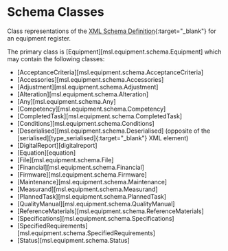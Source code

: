 # Schema Classes

Class representations of the [XML Schema Definition](https://mslnz.github.io/equipment-register-schema/latest/){:target="_blank"} for an equipment register.

The primary class is [Equipment][msl.equipment.schema.Equipment] which may contain the following classes:

* [AcceptanceCriteria][msl.equipment.schema.AcceptanceCriteria]
* [Accessories][msl.equipment.schema.Accessories]
* [Adjustment][msl.equipment.schema.Adjustment]
* [Alteration][msl.equipment.schema.Alteration]
* [Any][msl.equipment.schema.Any]
* [Competency][msl.equipment.schema.Competency]
* [CompletedTask][msl.equipment.schema.CompletedTask]
* [Conditions][msl.equipment.schema.Conditions]
* [Deserialised][msl.equipment.schema.Deserialised] (opposite of the [serialised][type_serialised]{:target="_blank"} XML element)
* [DigitalReport][digitalreport]
* [Equation][equation]
* [File][msl.equipment.schema.File]
* [Financial][msl.equipment.schema.Financial]
* [Firmware][msl.equipment.schema.Firmware]
* [Maintenance][msl.equipment.schema.Maintenance]
* [Measurand][msl.equipment.schema.Measurand]
* [PlannedTask][msl.equipment.schema.PlannedTask]
* [QualityManual][msl.equipment.schema.QualityManual]
* [ReferenceMaterials][msl.equipment.schema.ReferenceMaterials]
* [Specifications][msl.equipment.schema.Specifications]
* [SpecifiedRequirements][msl.equipment.schema.SpecifiedRequirements]
* [Status][msl.equipment.schema.Status]
